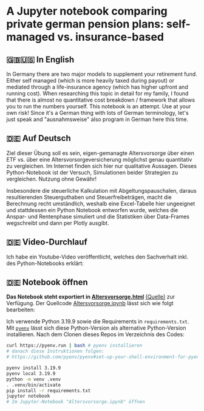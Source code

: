 # A Jupyter notebook comparing private german pension plans: self-managed vs. insurance-based

## 🇬🇧🇺🇸 In English

In Germany there are two major models to supplement your retirement fund. Either self managed (which is more heavily
taxed during payout) or mediated through a life-insurance agency (which has higher upfront and running cost). When researching
this topic in detail for my family, I found that there is almost no quantitative cost breakdown / framework that allows you to
run the numbers yourself. This notebook is an attempt. Use at your own risk! Since it's a German thing with lots of German
terminology, let's just speak and "ausnahmsweise" also program in German here this time.

## 🇩🇪 Auf Deutsch

Ziel dieser Übung soll es sein, eigen-gemanagte Altersvorsorge über einen ETF vs. über eine Altersvorsorgeversicherung 
möglichst  genau quantitativ zu vergleichen. Im Internet finden sich hier nur qualitative Aussagen. Dieses Python-Notebook ist
der Versuch, Simulationen beider Strategien zu vergleichen. Nutzung ohne Gewähr!

Insbesondere die steuerliche Kalkulation mit Abgeltungspauschalen, daraus resultierenden Steuerguthaben und Steuerfreibeträgen,
macht die Berechnung recht umständlich, weshalb eine Excel-Tabelle hier ungeeignet und stattdessen ein Python Notebook
entworfen wurde, welches die Anspar- und Rentenphase simuliert und die Statistiken über Data-Frames wegschreibt und dann per
Plotly ausgibt.

## 🇩🇪 Video-Durchlauf

Ich habe ein Youtube-Video veröffentlicht, welches den Sachverhalt inkl. des Python-Notebooks erklärt:



## 🇩🇪 Notebook öffnen

**Das Notebook steht exportiert in [Altersvorsorge.html](https://benkku.com/Altersvorsorge/Altersvorsorge.html)**
[(Quelle)](./Altersvorsorge.html) zur Verfügung. Der Quellcode [Altersvorsorge.ipynb](./Altersvorsorge.ipynb) lässt sich wie
folgt bearbeiten:

Ich verwende Python 3.19.9 sowie die Requirements in `requirements.txt`. Mit 
[`pyenv`](https://github.com/pyenv/pyenv?tab=readme-ov-file) lässt sich diese Python-Version als alternative Python-Version
installieren. Nach dem Clonen dieses Repos im Verzeichnis des Codes:

```bash
curl https://pyenv.run | bash # pyenv installieren
# danach diese Instruktionen folgen:
# https://github.com/pyenv/pyenv#set-up-your-shell-environment-for-pyenv

pyenv install 3.19.9
pyenv local 3.19.9
python -m venv .venv
. .venv/bin/activate
pip install -r requirements.txt
jupyter notebook
# Im Jupyter-Notebook "Altersvorsorge.ipynb" öffnen
```
